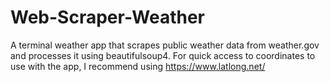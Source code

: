 # Web-Scraper-Weather

A terminal weather app that scrapes public weather data from weather.gov and processes it using beautifulsoup4.
For quick access to coordinates to use with the app, I recommend using https://www.latlong.net/
